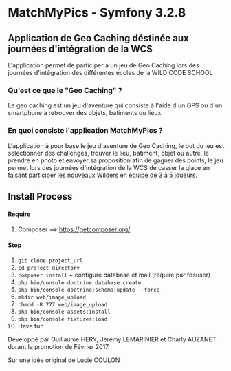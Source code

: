 # MatchMyPics - Symfony 3.2.8

## Application de Geo Caching déstinée aux journées d'intégration de la WCS

L'application permet de participer à un jeu de Geo Caching lors des journées d'intégration des différentes écoles de la WILD CODE SCHOOL

### Qu'est ce que le "Geo Caching" ?

Le geo caching est un jeu d'aventure qui consiste à l'aide d'un GPS ou d'un smartphone à retrouver des objets, batiments ou lieux.

### En quoi consiste l'application MatchMyPics ?

L'application à pour base le jeu d'aventure de Geo Caching, le but du jeu est selectionner des challenges, trouver le lieu, batiment, objet ou autre, le prendre en photo et envoyer sa proposition afin de gagner des points, le jeu permet lors des journées d'intégration de la WCS de casser la glace en faisant participer les nouveaux Wilders en équipe de 3 à 5 joueurs. 

## Install Process

#### Require
1. Composer ==> https://getcomposer.org/

#### Step
1. `git clone project_url`
2. `cd project_directory`
3. `composer install` + configure database et mail (require par fosuser)
4. `php bin/console doctrine:database:create`
5. `php bin/console doctrine:schema:update --force`
6. `mkdir web/image_upload`
7. `chmod -R 777 web/image_upload`
8. `php bin/console assets:install`
9. `php bin/console fixtures:load`
10. Have fun

Développé par Guillaume HERY, Jérémy LEMARINIER et Charly AUZANET durant la promotion de Février 2017.

Sur une idée original de Lucie COULON
